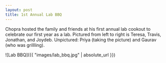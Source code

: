 ```yaml
---
layout: post
title: 1st Annual Lab BBQ
---
```

Chopra hosted the family and friends at his first annual lab cookout to celebrate our first year as a lab. Pictured from left to right is Teresa, Travis, Jonathan, and Joydeb. Unpictured: Priya (taking the picture) and Gaurav (who was grillling).

![Lab BBQ]({{ "images/lab_bbq.jpg" | absolute_url }})